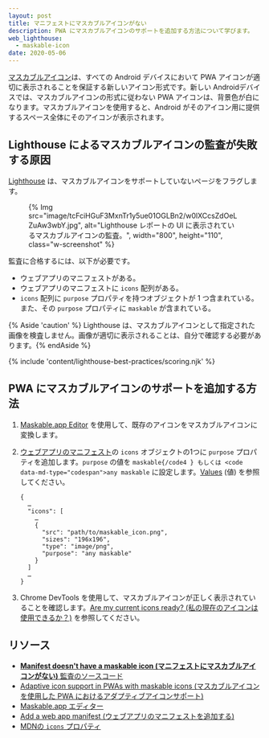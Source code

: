 ```yaml
---
layout: post
title: マニフェストにマスカブルアイコンがない
description: PWA にマスカブルアイコンのサポートを追加する方法について学びます。
web_lighthouse:
  - maskable-icon
date: 2020-05-06
---
```


[マスカブルアイコン](/maskable-icon/)は、すべての Android デバイスにおいて PWA アイコンが適切に表示されることを保証する新しいアイコン形式です。新しい Androidデバイスでは、マスカブルアイコンの形式に従わない PWA アイコンは、背景色が白になります。マスカブルアイコンを使用すると、Android がそのアイコン用に提供するスペース全体にそのアイコンが表示されます。

## Lighthouse によるマスカブルアイコンの監査が失敗する原因

[Lighthouse](https://developers.google.com/web/tools/lighthouse/) は、マスカブルアイコンをサポートしていないページをフラグします。

<figure class="w-figure">{% Img src="image/tcFciHGuF3MxnTr1y5ue01OGLBn2/w0lXCcsZdOeLZuAw3wbY.jpg", alt="Lighthouse レポートの UI に表示されているマスカブルアイコンの監査。", width="800", height="110", class="w-screenshot" %}</figure>

監査に合格するには、以下が必要です。

- ウェブアプリのマニフェストがある。
- ウェブアプリのマニフェストに `icons` 配列がある。
- `icons` 配列に `purpose` プロパティを持つオブジェクトが 1 つ含まれている。また、その `purpose` プロパティに `maskable` が含まれている。

{% Aside 'caution' %} Lighthouse は、マスカブルアイコンとして指定された画像を検査しません。画像が適切に表示されることは、自分で確認する必要があります。{% endAside %}

{% include 'content/lighthouse-best-practices/scoring.njk' %}

## PWA にマスカブルアイコンのサポートを追加する方法

1. [Maskable.app Editor](https://maskable.app/editor) を使用して、既存のアイコンをマスカブルアイコンに変換します。

2. [ウェブアプリのマニフェスト](/add-manifest/)の `icons` オブジェクトの1つに `purpose` プロパティを追加します。`purpose` の値を `maskable{/code4 } もしくは <code data-md-type="codespan">any maskable` に設定します。[Values](https://developer.mozilla.org/docs/Web/Manifest/icons#Values) (値) を参照してください。

    ```json/8
    {
      …
      "icons": [
        …
        {
          "src": "path/to/maskable_icon.png",
          "sizes": "196x196",
          "type": "image/png",
          "purpose": "any maskable"
        }
      ]
      …
    }
    ```

3. Chrome DevTools を使用して、マスカブルアイコンが正しく表示されていることを確認します。[Are my current icons ready? (私の現在のアイコンは使用できるか？)](/maskable-icon/#are-my-current-icons-ready) を参照してください。

## リソース

- [**Manifest doesn't have a maskable icon (マニフェストにマスカブルアイコンがない)** 監査のソースコード](https://github.com/GoogleChrome/lighthouse/blob/master/lighthouse-core/audits/maskable-icon.js)
- [Adaptive icon support in PWAs with maskable icons (マスカブルアイコンを使用した PWA におけるアダプティブアイコンサポート)](/maskable-icon/)
- [Maskable.app エディター](https://maskable.app/editor)
- [Add a web app manifest (ウェブアプリのマニフェストを追加する)](/add-manifest/)
- [MDNの `icons` プロパティ](https://developer.mozilla.org/docs/Web/Manifest/icons)
